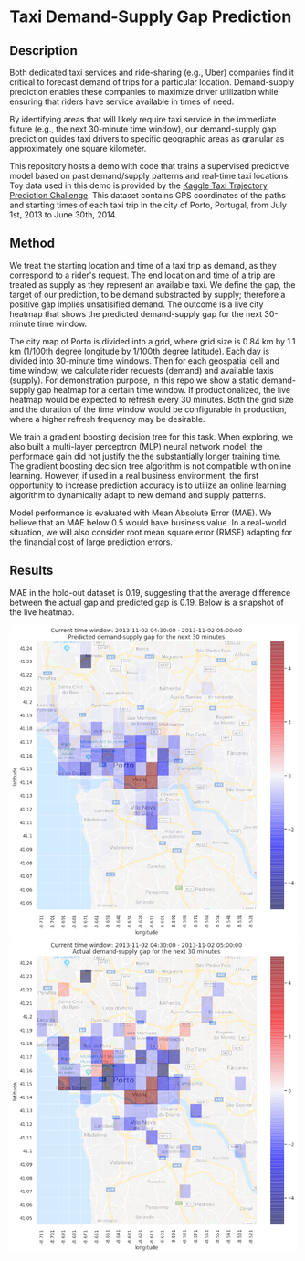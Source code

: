 # Taxi Demand-Supply Gap Prediction #

## Description ##
Both dedicated taxi services and ride-sharing (e.g., Uber) companies find it critical to forecast demand of trips for a particular location. Demand-supply prediction enables these companies to maximize driver utilization while ensuring that riders have service available in times of need. 

By identifying areas that will likely require taxi service in the immediate future (e.g., the next 30-minute time window), our demand-supply gap prediction guides taxi drivers to specific geographic areas as granular as approximately one square kilometer. 

This repository hosts a demo with code that trains a supervised predictive model based on past demand/supply patterns and real-time taxi locations. Toy data used in this demo is provided by the [Kaggle Taxi Trajectory Prediction Challenge](https://www.kaggle.com/c/pkdd-15-predict-taxi-service-trajectory-i). This dataset contains GPS coordinates of the paths and starting times of each taxi trip in the city of Porto, Portugal, from July 1st, 2013 to June 30th, 2014. 

## Method ##
We treat the starting location and time of a taxi trip as demand, as they correspond to a rider's request. The end location and time of a trip are treated as supply as they represent an available taxi. We define the gap, the target of our prediction, to be demand substracted by supply; therefore a positive gap implies unsatisified demand. The outcome is a live city heatmap that shows the predicted demand-supply gap for the next 30-minute time window.

The city map of Porto is divided into a grid, where grid size is 0.84 km by 1.1 km (1/100th degree longitude by 1/100th degree latitude). Each day is divided into 30-minute time windows. Then for each geospatial cell and time window, we calculate rider requests (demand) and available taxis (supply). For demonstration purpose, in this repo we show a static demand-supply gap heatmap for a certain time window. If productionalized, the live heatmap would be expected to refresh every 30 minutes. Both the grid size and the duration of the time window would be configurable in production, where a higher refresh frequency may be desirable. 

We train a gradient boosting decision tree for this task. When exploring, we also built a multi-layer perceptron (MLP) neural network model; the performace gain did not justify the the substantially longer training time. The gradient boosting decision tree algorithm is not compatible with online learning. However, if used in a real business environment, the first opportunity to increase prediction accuracy is to utilize an online learning algorithm to dynamically adapt to new demand and supply patterns.

Model performance is evaluated with Mean Absolute Error (MAE). We believe that an MAE below 0.5 would have business value. In a real-world situation, we will also consider root mean square error (RMSE) adapting for the financial cost of large prediction errors.

## Results ##
MAE in the hold-out dataset is 0.19, suggesting that the average difference between the actual gap and predicted gap is 0.19. Below is a snapshot of the live heatmap. 

![predicted demand-supply gap](results_pred.png?raw=true)
![actual demand-supply gap](results_actual.png?raw=true)




